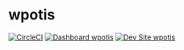 # wpotis

[![CircleCI](https://circleci.com/gh/teh-grza/wpotis.svg?style=shield)](https://circleci.com/gh/teh-grza/wpotis)
[![Dashboard wpotis](https://img.shields.io/badge/dashboard-wpotis-yellow.svg)](https://dashboard.pantheon.io/sites/066fd8fe-e9f2-4789-b968-f8f3b896f926#dev/code)
[![Dev Site wpotis](https://img.shields.io/badge/site-wpotis-blue.svg)](http://dev-wpotis.pantheonsite.io/)